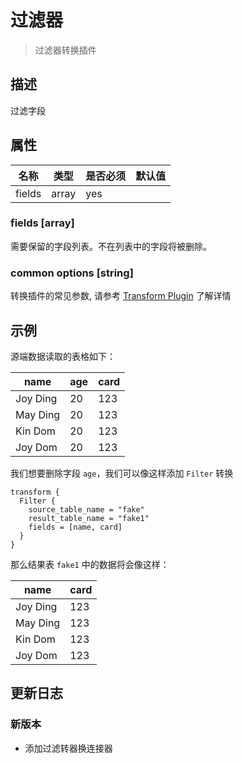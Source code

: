 # 过滤器

> 过滤器转换插件

## 描述

过滤字段

## 属性

| 名称   | 类型  | 是否必须 | 默认值 |
| ------ | ----- | -------- | ------ |
| fields | array | yes      |        |

### fields [array]

需要保留的字段列表。不在列表中的字段将被删除。

### common options [string]

转换插件的常见参数, 请参考  [Transform Plugin](common-options.md) 了解详情

## 示例

源端数据读取的表格如下：

|   name   | age | card |
|----------|-----|------|
| Joy Ding | 20  | 123  |
| May Ding | 20  | 123  |
| Kin Dom  | 20  | 123  |
| Joy Dom  | 20  | 123  |

我们想要删除字段 `age`，我们可以像这样添加 `Filter` 转换

```
transform {
  Filter {
    source_table_name = "fake"
    result_table_name = "fake1"
    fields = [name, card]
  }
}
```

那么结果表 `fake1` 中的数据将会像这样：

|   name   | card |
|----------|------|
| Joy Ding | 123  |
| May Ding | 123  |
| Kin Dom  | 123  |
| Joy Dom  | 123  |

## 更新日志

### 新版本

- 添加过滤转器换连接器

